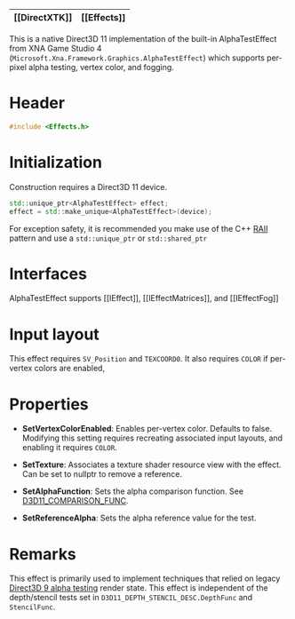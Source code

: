 |[[DirectXTK]]|[[Effects]]|
|---|---|

This is a native Direct3D 11 implementation of the built-in AlphaTestEffect from XNA Game Studio 4 (``Microsoft.Xna.Framework.Graphics.AlphaTestEffect``) which supports per-pixel alpha testing, vertex color, and fogging.

# Header
```cpp
#include <Effects.h>
```

# Initialization
Construction requires a Direct3D 11 device.

```cpp
std::unique_ptr<AlphaTestEffect> effect;
effect = std::make_unique<AlphaTestEffect>(device);
```

For exception safety, it is recommended you make use of the C++ [RAII](http://wikipedia.org/wiki/Resource_Acquisition_Is_Initialization) pattern and use a ``std::unique_ptr`` or ``std::shared_ptr``

# Interfaces

AlphaTestEffect supports [[IEffect]], [[IEffectMatrices]], and [[IEffectFog]]

# Input layout
This effect requires ``SV_Position`` and ``TEXCOORD0``. It also requires ``COLOR`` if per-vertex colors are enabled,

# Properties

* **SetVertexColorEnabled**: Enables per-vertex color. Defaults to false. Modifying this setting requires recreating associated input layouts, and enabling it requires ``COLOR``.

* **SetTexture**: Associates a texture shader resource view with the effect. Can be set to nullptr to remove a reference.

* **SetAlphaFunction**: Sets the alpha comparison function. See [D3D11_COMPARISON_FUNC](https://docs.microsoft.com/windows/win32/api/d3d11/ne-d3d11-d3d11_comparison_func).

* **SetReferenceAlpha**: Sets the alpha reference value for the test.

# Remarks

This effect is primarily used to implement techniques that relied on legacy [Direct3D 9 alpha testing](https://docs.microsoft.com/windows/win32/direct3d9/alpha-testing-state) render state. This effect is independent of the depth/stencil tests set in ``D3D11_DEPTH_STENCIL_DESC.DepthFunc`` and ``StencilFunc``.
